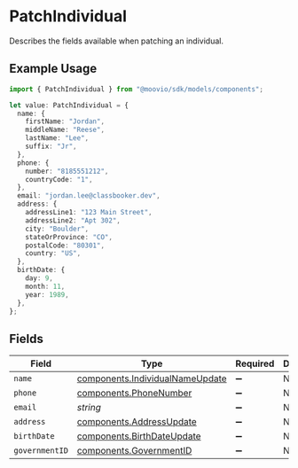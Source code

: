 # PatchIndividual

Describes the fields available when patching an individual.

## Example Usage

```typescript
import { PatchIndividual } from "@moovio/sdk/models/components";

let value: PatchIndividual = {
  name: {
    firstName: "Jordan",
    middleName: "Reese",
    lastName: "Lee",
    suffix: "Jr",
  },
  phone: {
    number: "8185551212",
    countryCode: "1",
  },
  email: "jordan.lee@classbooker.dev",
  address: {
    addressLine1: "123 Main Street",
    addressLine2: "Apt 302",
    city: "Boulder",
    stateOrProvince: "CO",
    postalCode: "80301",
    country: "US",
  },
  birthDate: {
    day: 9,
    month: 11,
    year: 1989,
  },
};
```

## Fields

| Field                                                                              | Type                                                                               | Required                                                                           | Description                                                                        | Example                                                                            |
| ---------------------------------------------------------------------------------- | ---------------------------------------------------------------------------------- | ---------------------------------------------------------------------------------- | ---------------------------------------------------------------------------------- | ---------------------------------------------------------------------------------- |
| `name`                                                                             | [components.IndividualNameUpdate](../../models/components/individualnameupdate.md) | :heavy_minus_sign:                                                                 | N/A                                                                                |                                                                                    |
| `phone`                                                                            | [components.PhoneNumber](../../models/components/phonenumber.md)                   | :heavy_minus_sign:                                                                 | N/A                                                                                |                                                                                    |
| `email`                                                                            | *string*                                                                           | :heavy_minus_sign:                                                                 | N/A                                                                                | jordan.lee@classbooker.dev                                                         |
| `address`                                                                          | [components.AddressUpdate](../../models/components/addressupdate.md)               | :heavy_minus_sign:                                                                 | N/A                                                                                |                                                                                    |
| `birthDate`                                                                        | [components.BirthDateUpdate](../../models/components/birthdateupdate.md)           | :heavy_minus_sign:                                                                 | N/A                                                                                |                                                                                    |
| `governmentID`                                                                     | [components.GovernmentID](../../models/components/governmentid.md)                 | :heavy_minus_sign:                                                                 | N/A                                                                                |                                                                                    |
